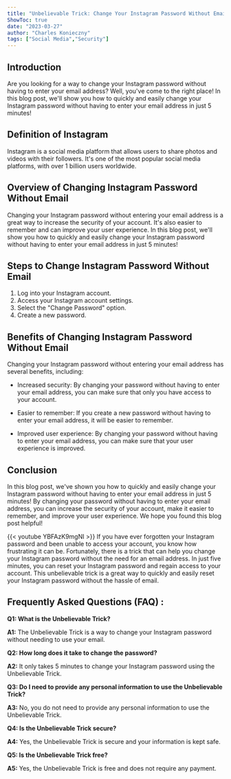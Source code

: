 ```yaml
---
title: "Unbelievable Trick: Change Your Instagram Password Without Email In Just 5 Minutes!"
ShowToc: true 
date: "2023-03-27"
author: "Charles Konieczny" 
tags: ["Social Media","Security"]
---
```

## Introduction

Are you looking for a way to change your Instagram password without having to enter your email address? Well, you've come to the right place! In this blog post, we'll show you how to quickly and easily change your Instagram password without having to enter your email address in just 5 minutes!

## Definition of Instagram

Instagram is a social media platform that allows users to share photos and videos with their followers. It's one of the most popular social media platforms, with over 1 billion users worldwide.

## Overview of Changing Instagram Password Without Email

Changing your Instagram password without entering your email address is a great way to increase the security of your account. It's also easier to remember and can improve your user experience. In this blog post, we'll show you how to quickly and easily change your Instagram password without having to enter your email address in just 5 minutes!

## Steps to Change Instagram Password Without Email

1. Log into your Instagram account.
2. Access your Instagram account settings.
3. Select the "Change Password" option.
4. Create a new password.

## Benefits of Changing Instagram Password Without Email

Changing your Instagram password without entering your email address has several benefits, including:

- Increased security: By changing your password without having to enter your email address, you can make sure that only you have access to your account.

- Easier to remember: If you create a new password without having to enter your email address, it will be easier to remember.

- Improved user experience: By changing your password without having to enter your email address, you can make sure that your user experience is improved.

## Conclusion

In this blog post, we've shown you how to quickly and easily change your Instagram password without having to enter your email address in just 5 minutes! By changing your password without having to enter your email address, you can increase the security of your account, make it easier to remember, and improve your user experience. We hope you found this blog post helpful!

{{< youtube YBFAzK9mgNI >}} 
If you have ever forgotten your Instagram password and been unable to access your account, you know how frustrating it can be. Fortunately, there is a trick that can help you change your Instagram password without the need for an email address. In just five minutes, you can reset your Instagram password and regain access to your account. This unbelievable trick is a great way to quickly and easily reset your Instagram password without the hassle of email.

## Frequently Asked Questions (FAQ) :
**Q1: What is the Unbelievable Trick?**

**A1:** The Unbelievable Trick is a way to change your Instagram password without needing to use your email. 

**Q2: How long does it take to change the password?**

**A2:** It only takes 5 minutes to change your Instagram password using the Unbelievable Trick. 

**Q3: Do I need to provide any personal information to use the Unbelievable Trick?**

**A3:** No, you do not need to provide any personal information to use the Unbelievable Trick. 

**Q4: Is the Unbelievable Trick secure?**

**A4:** Yes, the Unbelievable Trick is secure and your information is kept safe. 

**Q5: Is the Unbelievable Trick free?**

**A5:** Yes, the Unbelievable Trick is free and does not require any payment.


